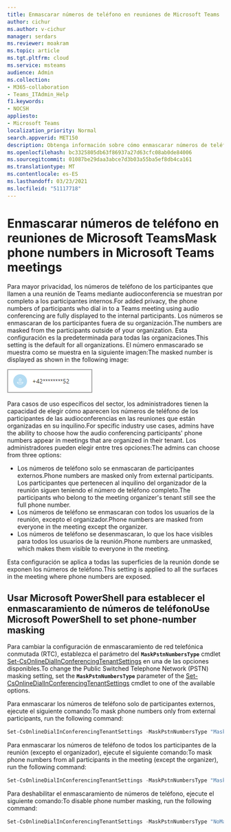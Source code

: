 ```yaml
---
title: Enmascarar números de teléfono en reuniones de Microsoft Teams
author: cichur
ms.author: v-cichur
manager: serdars
ms.reviewer: moakram
ms.topic: article
ms.tgt.pltfrm: cloud
ms.service: msteams
audience: Admin
ms.collection:
- M365-collaboration
- Teams_ITAdmin_Help
f1.keywords:
- NOCSH
appliesto:
- Microsoft Teams
localization_priority: Normal
search.appverid: MET150
description: Obtenga información sobre cómo enmascarar números de teléfono en reuniones de Microsoft Teams
ms.openlocfilehash: bc3325805db63f86937a27d63cfc08ab0de84006
ms.sourcegitcommit: 01087be29daa3abce7d3b03a55ba5ef8db4ca161
ms.translationtype: MT
ms.contentlocale: es-ES
ms.lasthandoff: 03/23/2021
ms.locfileid: "51117718"
---
```

# <a name="mask-phone-numbers-in-microsoft-teams-meetings"></a><span data-ttu-id="ca200-103">Enmascarar números de teléfono en reuniones de Microsoft Teams</span><span class="sxs-lookup"><span data-stu-id="ca200-103">Mask phone numbers in Microsoft Teams meetings</span></span>

<span data-ttu-id="ca200-104">Para mayor privacidad, los números de teléfono de los participantes que llamen a una reunión de Teams mediante audioconferencia se muestran por completo a los participantes internos.</span><span class="sxs-lookup"><span data-stu-id="ca200-104">For added privacy, the phone numbers of participants who dial in to a Teams meeting using audio conferencing are fully displayed to the internal participants.</span></span> <span data-ttu-id="ca200-105">Los números se enmascaran de los participantes fuera de su organización.</span><span class="sxs-lookup"><span data-stu-id="ca200-105">The numbers are masked from the participants outside of your organization.</span></span> <span data-ttu-id="ca200-106">Esta configuración es la predeterminada para todas las organizaciones.</span><span class="sxs-lookup"><span data-stu-id="ca200-106">This setting is the default for all organizations.</span></span> <span data-ttu-id="ca200-107">El número enmascarado se muestra como se muestra en la siguiente imagen:</span><span class="sxs-lookup"><span data-stu-id="ca200-107">The masked number is displayed as shown in the following image:</span></span>

![un ejemplo de un número de teléfono enmascarado](media/hiddenPhoneNum.png)

<span data-ttu-id="ca200-109">Para casos de uso específicos del sector, los administradores tienen la capacidad de elegir cómo aparecen los números de teléfono de los participantes de las audioconferencias en las reuniones que están organizadas en su inquilino.</span><span class="sxs-lookup"><span data-stu-id="ca200-109">For specific industry use cases, admins have the ability to choose how the audio conferencing participants' phone numbers appear in meetings that are organized in their tenant.</span></span> <span data-ttu-id="ca200-110">Los administradores pueden elegir entre tres opciones:</span><span class="sxs-lookup"><span data-stu-id="ca200-110">The admins can choose from three options:</span></span>

- <span data-ttu-id="ca200-111">Los números de teléfono solo se enmascaran de participantes externos.</span><span class="sxs-lookup"><span data-stu-id="ca200-111">Phone numbers are masked only from external participants.</span></span> <span data-ttu-id="ca200-112">Los participantes que pertenecen al inquilino del organizador de la reunión siguen teniendo el número de teléfono completo.</span><span class="sxs-lookup"><span data-stu-id="ca200-112">The participants who belong to the meeting organizer's tenant still see the full phone number.</span></span>
- <span data-ttu-id="ca200-113">Los números de teléfono se enmascaran con todos los usuarios de la reunión, excepto el organizador.</span><span class="sxs-lookup"><span data-stu-id="ca200-113">Phone numbers are masked from everyone in the meeting except the organizer.</span></span>
- <span data-ttu-id="ca200-114">Los números de teléfono se desenmascaran, lo que los hace visibles para todos los usuarios de la reunión.</span><span class="sxs-lookup"><span data-stu-id="ca200-114">Phone numbers are unmasked, which makes them visible to everyone in the meeting.</span></span>

<span data-ttu-id="ca200-115">Esta configuración se aplica a todas las superficies de la reunión donde se exponen los números de teléfono.</span><span class="sxs-lookup"><span data-stu-id="ca200-115">This setting is applied to all the surfaces in the meeting where phone numbers are exposed.</span></span>

## <a name="use-microsoft-powershell-to-set-phone-number-masking"></a><span data-ttu-id="ca200-116">Usar Microsoft PowerShell para establecer el enmascaramiento de números de teléfono</span><span class="sxs-lookup"><span data-stu-id="ca200-116">Use Microsoft PowerShell to set phone-number masking</span></span>

<span data-ttu-id="ca200-117">Para cambiar la configuración de enmascaramiento de red telefónica conmutada (RTC), establezca el parámetro del **`MaskPstnNumbersType`** cmdlet [Set-CsOnlineDialInConferencingTenantSettings](/powershell/module/skype/set-csonlinedialinconferencingtenantsettings?view=skype-ps) en una de las opciones disponibles.</span><span class="sxs-lookup"><span data-stu-id="ca200-117">To change the Public Switched Telephone Network (PSTN) masking setting, set the **`MaskPstnNumbersType`** parameter of the [Set-CsOnlineDialInConferencingTenantSettings](/powershell/module/skype/set-csonlinedialinconferencingtenantsettings?view=skype-ps) cmdlet to one of the available options.</span></span>

<span data-ttu-id="ca200-118">Para enmascarar los números de teléfono solo de participantes externos, ejecute el siguiente comando:</span><span class="sxs-lookup"><span data-stu-id="ca200-118">To mask phone numbers only from external participants, run the following command:</span></span>

```PowerShell
Set-CsOnlineDialInConferencingTenantSettings -MaskPstnNumbersType "MaskedForExternalUsers"
```

<span data-ttu-id="ca200-119">Para enmascarar los números de teléfono de todos los participantes de la reunión (excepto el organizador), ejecute el siguiente comando:</span><span class="sxs-lookup"><span data-stu-id="ca200-119">To mask phone numbers from all participants in the meeting (except the organizer), run the following command:</span></span>

```PowerShell
Set-CsOnlineDialInConferencingTenantSettings -MaskPstnNumbersType "MaskedForAllUsers"
```

<span data-ttu-id="ca200-120">Para deshabilitar el enmascaramiento de números de teléfono, ejecute el siguiente comando:</span><span class="sxs-lookup"><span data-stu-id="ca200-120">To disable phone number masking, run the following command:</span></span>

```PowerShell
Set-CsOnlineDialInConferencingTenantSettings -MaskPstnNumbersType "NoMasking"
```